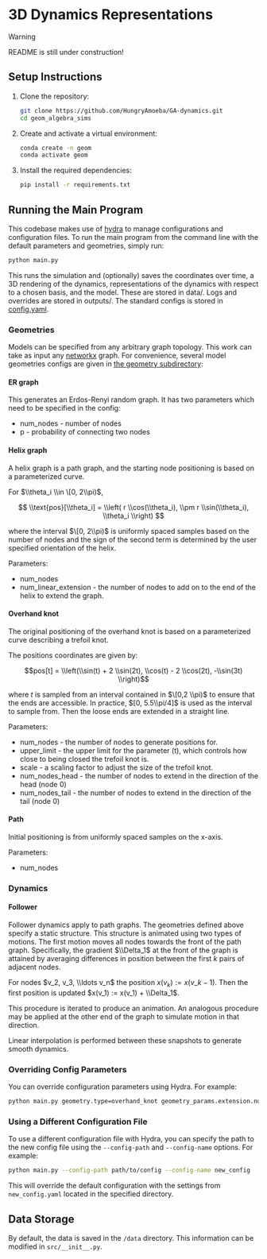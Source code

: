 # 3D Dynamics Representations

> [!WARNING]  
> README is still under construction! 

## Setup Instructions

1. Clone the repository:

   ```sh
   git clone https://github.com/HungryAmoeba/GA-dynamics.git
   cd geom_algebra_sims
   ```

2. Create and activate a virtual environment:

   ```sh
   conda create -n geom
   conda activate geom
   ```

3. Install the required dependencies:

   ```sh
   pip install -r requirements.txt
   ```

## Running the Main Program

This codebase makes use of [hydra](https://hydra.cc) to manage configurations and configuration files. To run the main program from the command line with the default parameters and geometries, simply run:

```sh
python main.py
```

This runs the simulation and (optionally) saves the coordinates over time, a 3D rendering of the dynamics, representations of the dynamics with respect to a chosen basis, and the model. These are stored in data/. Logs and overrides are stored in outputs/. The standard configs is stored in [config.yaml](./configs/config.yaml).

### Geometries

Models can be specified from any arbitrary graph topology. This work can take as input any [networkx](https://networkx.org) graph. For convenience, several model geometries configs are given in [the geometry subdirectory](./configs/geometry/):

#### ER graph

This generates an Erdos-Renyi random graph. It has two parameters which need to be specified in the config:

- num_nodes - number of nodes
- p - probability of connecting two nodes

#### Helix graph

A helix graph is a path graph, and the starting node positioning is based on a parameterized curve.

For $\\theta_i \\in \[0, 2\\pi)$,

$$
\\text{pos}[\\theta_i] = \\left( r \\cos(\\theta_i), \\pm r \\sin(\\theta_i), \\theta_i \\right)
$$

where the interval $\[0, 2\\pi)$ is uniformly spaced samples based on the number of nodes and the sign of the second term is determined by the user specified orientation of the helix.

Parameters:

- num_nodes
- num_linear_extension - the number of nodes to add on to the end of the helix to extend the graph.

#### Overhand knot

The original positioning of the overhand knot is based on a parameterized curve describing a trefoil knot.

The positions coordinates are given by:

$$pos[t] = \\left(\\sin(t) + 2 \\sin(2t), \\cos(t) - 2 \\cos(2t), -\\sin(3t) \\right)$$

where $t$ is sampled from an interval contained in $\[0,2 \\pi)$ to ensure that the ends are accessible. In practice, $[0, 5.5\\pi/4]$ is used as the interval to sample from. Then the loose ends are extended in a straight line.

Parameters:

- num_nodes - the number of nodes to generate positions for.
- upper_limit - the upper limit for the parameter (t), which controls how close to being closed the trefoil knot is.
- scale - a scaling factor to adjust the size of the trefoil knot.
- num_nodes_head - the number of nodes to extend in the direction of the head (node 0)
- num_nodes_tail - the number of nodes to extend in the direction of the tail (node 0)

#### Path

Initial positioning is from uniformly spaced samples on the x-axis.

Parameters:

- num_nodes

### Dynamics

#### Follower

Follower dynamics apply to path graphs. The geometries defined above specify a static structure. This structure is animated using two types of motions. The first motion moves all nodes towards the front of the path graph. Specifically, the gradient $\\Delta_1$ at the front of the graph is attained by averaging differences in position between the first $k$ pairs of adjacent nodes.

For nodes $v_2, v_3, \\ldots v_n$ the position $x(v_k) := x(v\_{k - 1})$. Then the first position is updated $x(v_1) := x(v_1) + \\Delta_1$.

This procedure is iterated to produce an animation. An analogous procedure may be applied at the other end of the graph to simulate motion in that direction.

Linear interpolation is performed between these snapshots to generate smooth dynamics.

### Overriding Config Parameters

You can override configuration parameters using Hydra. For example:

```sh
python main.py geometry.type=overhand_knot geometry_params.extension.num_nodes_head=0 geometry_params.extension.num_nodes_tail=0
```

### Using a Different Configuration File

To use a different configuration file with Hydra, you can specify the path to the new config file using the `--config-path` and `--config-name` options. For example:

```sh
python main.py --config-path path/to/config --config-name new_config
```

This will override the default configuration with the settings from `new_config.yaml` located in the specified directory.

## Data Storage

By default, the data is saved in the `/data` directory. This information can be modified in `src/__init__.py`.
